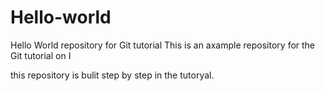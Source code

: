 # Hello-world
Hello World repository for Git tutorial
This is an axample repository for the Git tutorial on I

this repository is bulit step by step in the tutoryal.
